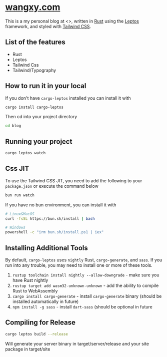 # [wangxy.com]()

This is a my personal blog at <>, written in [Rust](https://www.rust-lang.org)
using the [Leptos](https://leptos.dev) framework, and styled with [Tailwind CSS](https://tailwindcss.com).

## List of the features

- Rust
- Leptos
- Tailwind Css
- Tailwind/Typography

## How to run it in your local

If you don't have `cargo-leptos` installed you can install it with

```bash
cargo install cargo-leptos
```

Then cd into your project directory

```bash
cd blog
```

## Running your project

```bash
cargo leptos watch
```

## Css JIT

To use the Tailwind CSS JIT, you need to add the following to your `package.json` or execute the command below

```bash
bun run watch
```

If you have no bun environment, you can install it with

```bash
# Linux&MacOS
curl -fsSL https://bun.sh/install | bash

# Windows
powershell -c "irm bun.sh/install.ps1 | iex"

```

## Installing Additional Tools

By default, `cargo-leptos` uses `nightly` Rust, `cargo-generate`, and `sass`. If you run into any trouble, you may need to install one or more of these tools.

1. `rustup toolchain install nightly --allow-downgrade` - make sure you have Rust nightly
2. `rustup target add wasm32-unknown-unknown` - add the ability to compile Rust to WebAssembly
3. `cargo install cargo-generate` - install `cargo-generate` binary (should be installed automatically in future)
4. `npm install -g sass` - install `dart-sass` (should be optional in future

## Compiling for Release

```bash
cargo leptos build --release
```

Will generate your server binary in target/server/release and your site package in target/site
